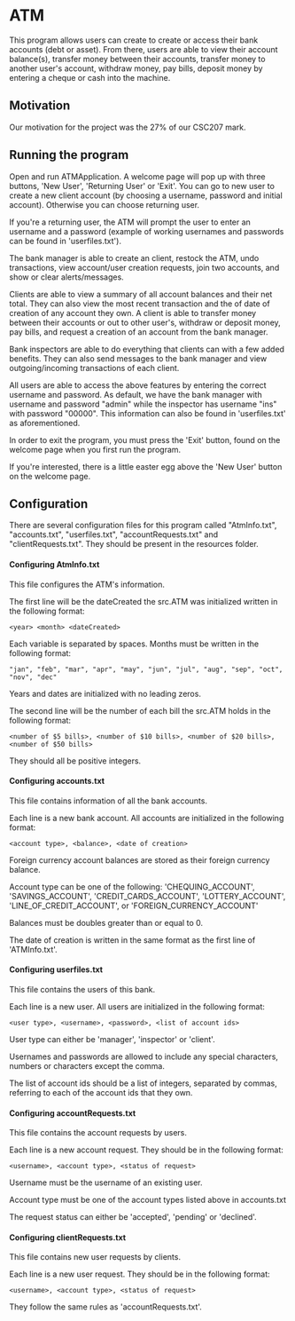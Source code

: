 # ATM

This program allows users can create to create or access their bank accounts (debt or asset).
From there, users are able to view their account balance(s), transfer money between their accounts, transfer money to another user's account, withdraw money, pay bills, deposit money by entering a cheque or cash into the machine.

## Motivation

Our motivation for the project was the 27% of our CSC207 mark.

## Running the program

Open and run ATMApplication. A welcome page will pop up with three buttons, 'New User', 'Returning User' or 'Exit'. You can go to new user to create a new client account (by choosing a username, password and initial account). Otherwise you can choose returning user.

If you're a returning user, the ATM will prompt the user to enter an username and a password (example of working usernames and passwords can be found in 'userfiles.txt').

The bank manager is able to create an client, restock the ATM, undo transactions, view account/user creation requests, join two accounts, and show or clear alerts/messages.

Clients are able to view a summary of all account balances and their net total. They can also view the most recent transaction and the of date of creation of any account they own. A client is able to transfer money between their accounts or out to other user's, withdraw or deposit money, pay bills, and request a creation of an account from the bank manager.

Bank inspectors are able to do everything that clients can with a few added benefits. They can also send messages to the bank manager and view outgoing/incoming transactions of each client.

All users are able to access the above features by entering the correct username and password. As default, we have the bank manager with username and password "admin" while the inspector has username "ins" with password "00000". This information can also be found in 'userfiles.txt' as aforementioned.

In order to exit the program, you must press the 'Exit' button, found on the welcome page when you first run the program.

If you're interested, there is a little easter egg above the 'New User' button on the welcome page.

## Configuration

There are several configuration files for this program called "AtmInfo.txt", "accounts.txt", "userfiles.txt", "accountRequests.txt" and "clientRequests.txt". They should be present in the resources folder.

#### Configuring AtmInfo.txt

This file configures the ATM's information.

The first line will be the dateCreated the src.ATM was initialized written in the following format:

```
<year> <month> <dateCreated>
```

Each variable is separated by spaces. Months must be written in the following format:

```
"jan", "feb", "mar", "apr", "may", "jun", "jul", "aug", "sep", "oct", "nov", "dec"
```

Years and dates are initialized with no leading zeros.

The second line will be the number of each bill the src.ATM holds in the following format:

```
<number of $5 bills>, <number of $10 bills>, <number of $20 bills>, <number of $50 bills>
```

They should all be positive integers.

#### Configuring accounts.txt

This file contains information of all the bank accounts.

Each line is a new bank account. All accounts are initialized in the following format:

```
<account type>, <balance>, <date of creation>
```

Foreign currency account balances are stored as their foreign currency balance.

Account type can be one of the following: 'CHEQUING_ACCOUNT', 'SAVINGS_ACCOUNT', 'CREDIT_CARDS_ACCOUNT', 'LOTTERY_ACCOUNT', 'LINE_OF_CREDIT_ACCOUNT', or 'FOREIGN_CURRENCY_ACCOUNT'

Balances must be doubles greater than or equal to 0.

The date of creation is written in the same format as the first line of 'ATMInfo.txt'.

#### Configuring userfiles.txt

This file contains the users of this bank.

Each line is a new user. All users are initialized in the following format:

```
<user type>, <username>, <password>, <list of account ids>
```

User type can either be 'manager', 'inspector' or 'client'.

Usernames and passwords are allowed to include any special characters, numbers or characters except the comma.

The list of account ids should be a list of integers, separated by commas, referring to each of the account ids that they own.

#### Configuring accountRequests.txt

This file contains the account requests by users.

Each line is a new account request. They should be in the following format:

```
<username>, <account type>, <status of request>
```

Username must be the username of an existing user.

Account type must be one of the account types listed above in accounts.txt

The request status can either be 'accepted', 'pending' or 'declined'.

#### Configuring clientRequests.txt

This file contains new user requests by clients.

Each line is a new user request. They should be in the following format:

```
<username>, <account type>, <status of request>
```

They follow the same rules as 'accountRequests.txt'.